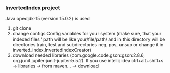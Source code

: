 ### InvertedIndex project

Java opedjdk-15 (version 15.0.2) is used
1. git clone
2. change configs.Config variables for your system (make sure, that your indexed files ' path will be like your/file/path/ and in this directory will be directories train, test and subdirectories neg, pos, unsup or change it in inverted_index.InvertedIndexCreator)
3. download needed libraries (com.google.code.gson:gson:2.8.6, org.junit.jupiter:junit-jupiter:5.5.2). If you use intellij idea ctrl+alt+shift+s -> libraries -> from maven... -> download